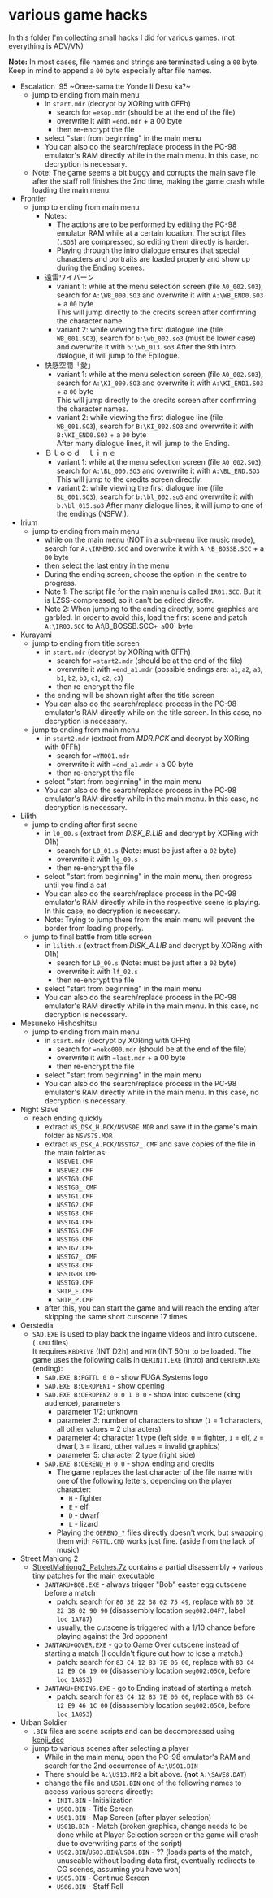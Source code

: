 # various game hacks

In this folder I'm collecting small hacks I did for various games. (not everything is ADV/VN)

**Note:** In most cases, file names and strings are terminated using a `00` byte. Keep in mind to append a `00` byte especially after file names.

- Escalation '95 \~Onee-sama tte Yonde Ii Desu ka?\~
  - jump to ending from main menu
    - in `start.mdr` (decrypt by XORing with 0FFh)
      - search for `=esop.mdr` (should be at the end of the file)
      - overwrite it with `=end.mdr` + a 00 byte
      - then re-encrypt the file
    - select "start from beginning" in the main menu
    - You can also do the search/replace process in the PC-98 emulator's RAM directly while in the main menu. In this case, no decryption is necessary.
  - Note: The game seems a bit buggy and corrupts the main save file after the staff roll finishes the 2nd time, making the game crash while loading the main menu.
- Frontier
  - jump to ending from main menu
    - Notes:
      - The actions are to be performed by editing the PC-98 emulator RAM while at a certain location. The script files (`.SO3`) are compressed, so editing them directly is harder.
      - Playing through the intro dialogue ensures that special characters and portraits are loaded properly and show up during the Ending scenes.
    - 遠雷ワイバーン
      - variant 1: while at the menu selection screen (file `A0_002.SO3`), search for `A:\WB_000.SO3` and overwrite it with `A:\WB_END0.SO3` + a `00` byte  
        This will jump directly to the credits screen after confirming the character name.
      - variant 2: while viewing the first dialogue line (file `WB_001.SO3`), search for `b:\wb_002.so3` (must be lower case) and overwrite it with `b:\wb_013.so3`
        After the 9th intro dialogue, it will jump to the Epilogue.
    - 快感空間「愛」
      - variant 1: while at the menu selection screen (file `A0_002.SO3`), search for `A:\KI_000.SO3` and overwrite it with `A:\KI_END1.SO3` + a `00` byte  
        This will jump directly to the credits screen after confirming the character names.
      - variant 2: while viewing the first dialogue line (file `WB_001.SO3`), search for `B:\KI_002.SO3` and overwrite it with `B:\KI_END0.SO3` + a `00` byte  
        After many dialogue lines, it will jump to the Ending.
    - Ｂｌｏｏｄ　ｌｉｎｅ
      - variant 1: while at the menu selection screen (file `A0_002.SO3`), search for `A:\BL_000.SO3` and overwrite it with `A:\BL_END.SO3`
        This will jump to the credits screen directly.
      - variant 2: while viewing the first dialogue line (file `BL_001.SO3`), search for `b:\bl_002.so3` and overwrite it with `b:\bl_015.so3`
        After many dialogue lines, it will jump to one of the endings (NSFW!).
- Irium
  - jump to ending from main menu
    - while on the main menu (NOT in a sub-menu like music mode), search for `A:\IRMEMO.SCC` and overwrite it with `A:\B_BOSSB.SCC` + a `00` byte
    - then select the last entry in the menu
    - During the ending screen, choose the option in the centre to progress.
    - Note 1: The script file for the main menu is called `IR01.SCC`. But it is LZSS-compressed, so it can't be edited directly.
    - Note 2: When jumping to the ending directly, some graphics are garbled. In order to avoid this, load the first scene and patch `A:\IR03.SCC` to A:\B_BOSSB.SCC` + a `00` byte
- Kurayami
  - jump to ending from title screen
    - in `start.mdr` (decrypt by XORing with 0FFh)
      - search for `=start2.mdr` (should be at the end of the file)
      - overwrite it with `=end_a1.mdr` (possible endings are: `a1`, `a2`, `a3`, `b1`, `b2`, `b3`, `c1`, `c2`, `c3`)
      - then re-encrypt the file
    - the ending will be shown right after the title screen
    - You can also do the search/replace process in the PC-98 emulator's RAM directly while on the title screen. In this case, no decryption is necessary.
  - jump to ending from main menu
    - in `start2.mdr` (extract from *MDR.PCK* and decrypt by XORing with 0FFh)
      - search for `=YM001.mdr`
      - overwrite it with `=end_a1.mdr` + a 00 byte
      - then re-encrypt the file
    - select "start from beginning" in the main menu
    - You can also do the search/replace process in the PC-98 emulator's RAM directly while in the main menu. In this case, no decryption is necessary.
- Lilith
  - jump to ending after first scene
    - in `l0_00.s` (extract from *DISK_B.LIB* and decrypt by XORing with 01h)
      - search for `L0_01.s` (Note: must be just after a `02` byte)
      - overwrite it with `lg_00.s`
      - then re-encrypt the file
    - select "start from beginning" in the main menu, then progress until you find a cat
    - You can also do the search/replace process in the PC-98 emulator's RAM directly while in the respective scene is playing. In this case, no decryption is necessary.
    - Note: Trying to jump there from the main menu will prevent the border from loading properly.
  - jump to final battle from title screen
    - in `lilith.s` (extract from *DISK_A.LIB* and decrypt by XORing with 01h)
      - search for `L0_00.s` (Note: must be just after a `02` byte)
      - overwrite it with `lf_02.s`
      - then re-encrypt the file
    - select "start from beginning" in the main menu
    - You can also do the search/replace process in the PC-98 emulator's RAM directly while in the main menu. In this case, no decryption is necessary.
- Mesuneko Hishoshitsu
  - jump to ending from main menu
    - in `start.mdr` (decrypt by XORing with 0FFh)
      - search for `=neko000.mdr` (should be at the end of the file)
      - overwrite it with `=last.mdr` + a 00 byte
      - then re-encrypt the file
    - select "start from beginning" in the main menu
    - You can also do the search/replace process in the PC-98 emulator's RAM directly while in the main menu. In this case, no decryption is necessary.
- Night Slave
  - reach ending quickly
    - extract `NS_DSK_H.PCK/NSVS0E.MDR` and save it in the game's main folder as `NSVS7S.MDR`
    - extract `NS_DSK_A.PCK/NSSTG7_.CMF` and save copies of the file in the main folder as:
      - `NSEVE1.CMF`
      - `NSEVE2.CMF`
      - `NSSTG0.CMF`
      - `NSSTG0_.CMF`
      - `NSSTG1.CMF`
      - `NSSTG2.CMF`
      - `NSSTG3.CMF`
      - `NSSTG4.CMF`
      - `NSSTG5.CMF`
      - `NSSTG6.CMF`
      - `NSSTG7.CMF`
      - `NSSTG7_.CMF`
      - `NSSTG8.CMF`
      - `NSSTG8B.CMF`
      - `NSSTG9.CMF`
      - `SHIP_E.CMF`
      - `SHIP_P.CMF`
    - after this, you can start the game and will reach the ending after skipping the same short cutscene 17 times
- Oerstedia
  - `SAD.EXE` is used to play back the ingame videos and intro cutscene. (`.CMD` files)  
    It requires `KBDRIVE` (INT D2h) and `MTM` (INT 50h) to be loaded.
    The game uses the following calls in `OERINIT.EXE` (intro) and `OERTERM.EXE` (ending):
    - `SAD.EXE B:FGTTL 0 0` - show FUGA Systems logo
    - `SAD.EXE B:OEROPEN1` - show opening
    - `SAD.EXE B:OEROPEN2 0 0 1 0 0` - show intro cutscene (king audience), parameters
      - parameter 1/2: unknown
      - parameter 3: number of characters to show (`1` = 1 characters, all other values = 2 characters)
      - parameter 4: character 1 type (left side, `0` = fighter, `1` = elf, `2` = dwarf, `3` = lizard, other values = invalid graphics)
      - parameter 5: character 2 type (right side)
    - `SAD.EXE B:OEREND_H 0 0` - show ending and credits
      - The game replaces the last character of the file name with one of the following letters, depending on the player character:
        - `H` - fighter
        - `E` - elf
        - `D` - dwarf
        - `L` - lizard
      - Playing the `OEREND_?` files directly doesn't work, but swapping them with `FGTTL.CMD` works just fine. (aside from the lack of music)
- Street Mahjong 2
  - [StreetMahjong2_Patches.7z](StreetMahjong2_Patches.7z) contains a partial disassembly + various tiny patches for the main executable
    - `JANTAKU+BOB.EXE` - always trigger "Bob" easter egg cutscene before a match
      - patch: search for `80 3E 22 38 02 75 49`, replace with `80 3E 22 38 02 90 90` (disassembly location `seg002:04F7`, label `loc_1A787`)
      - usually, the cutscene is triggered with a 1/10 chance before playing against the 3rd opponent
    - `JANTAKU+GOVER.EXE` - go to Game Over cutscene instead of starting a match (I couldn't figure out how to lose a match.)
      - patch: search for `83 C4 12 83 7E 06 00`, replace with `83 C4 12 E9 C6 19 00` (disassembly location `seg002:05C0`, before `loc_1A853`)
    - `JANTAKU+ENDING.EXE` - go to Ending instead of starting a match
      - patch: search for `83 C4 12 83 7E 06 00`, replace with `83 C4 12 E9 46 1C 00` (disassembly location `seg002:05C0`, before `loc_1A853`)
- Urban Soldier
  - `.BIN` files are scene scripts and can be decompressed using [kenji_dec](https://github.com/ValleyBell/ExtractorsDecoders/blob/master/kenji_dec.c)
  - jump to various scenes after selecting a player
    - While in the main menu, open the PC-98 emulator's RAM and search for the 2nd occurrence of `A:\US01.BIN`
    - There should be `A:\US13.MF2` a bit above. (**not** `A:\SAVE8.DAT`)
    - change the file and `US01.BIN` one of the following names to access various screens directly:
      - `INIT.BIN` - Initialization
      - `US00.BIN` - Title Screen
      - `US01.BIN` - Map Screen (after player selection)
      - `US01B.BIN` - Match (broken graphics, change needs to be done while at Player Selection screen or the game will crash due to overwriting parts of the script)
      - `US02.BIN`/`US03.BIN`/`US04.BIN` - ?? (loads parts of the match, unuseable without loading data first, eventually redirects to CG scenes, assuming you have won)
      - `US05.BIN` - Continue Screen
      - `US06.BIN` - Staff Roll

